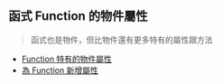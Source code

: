 ## 函式 Function 的物件屬性
> 函式也是物件，但比物件還有更多特有的屬性跟方法

- [Function 特有的物件屬性](Function%20特有的物件屬性.md)
- [為 Function 新增屬性](為%20Function%20新增屬性.md)